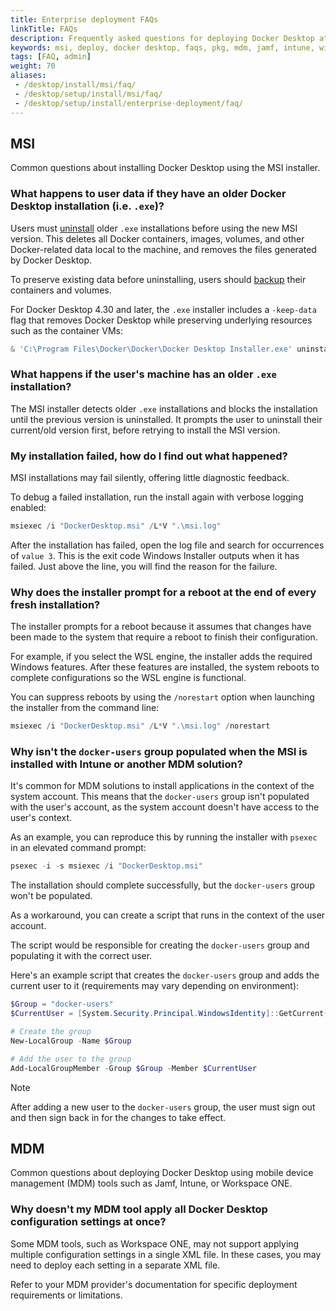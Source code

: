 ```yaml
---
title: Enterprise deployment FAQs
linkTitle: FAQs
description: Frequently asked questions for deploying Docker Desktop at scale
keywords: msi, deploy, docker desktop, faqs, pkg, mdm, jamf, intune, windows, mac, enterprise, admin
tags: [FAQ, admin]
weight: 70
aliases:
 - /desktop/install/msi/faq/
 - /desktop/setup/install/msi/faq/
 - /desktop/setup/install/enterprise-deployment/faq/
---
```


## MSI

Common questions about installing Docker Desktop using the MSI installer.

### What happens to user data if they have an older Docker Desktop installation (i.e. `.exe`)?

Users must [uninstall](/manuals/desktop/uninstall.md) older `.exe` installations before using the new MSI version. This deletes all Docker containers, images, volumes, and other Docker-related data local to the machine, and removes the files generated by Docker Desktop. 

To preserve existing data before uninstalling, users should [backup](/manuals/desktop/settings-and-maintenance/backup-and-restore.md) their containers and volumes.

For Docker Desktop 4.30 and later, the `.exe` installer includes a `-keep-data` flag that removes Docker Desktop while preserving underlying resources such as the container VMs:

```powershell
& 'C:\Program Files\Docker\Docker\Docker Desktop Installer.exe' uninstall -keep-data
```

### What happens if the user's machine has an older `.exe` installation?

The MSI installer detects older `.exe` installations and blocks the installation until the previous version is uninstalled. It prompts the user to uninstall their current/old version first, before retrying to install the MSI version.

### My installation failed, how do I find out what happened?

MSI installations may fail silently, offering little diagnostic feedback.

To debug a failed installation, run the install again with verbose logging enabled:

```powershell
msiexec /i "DockerDesktop.msi" /L*V ".\msi.log"
```

After the installation has failed, open the log file and search for occurrences of `value 3`. This is the exit code Windows Installer outputs when it has failed. Just above the line, you will find the reason for the failure.

### Why does the installer prompt for a reboot at the end of every fresh installation?

The installer prompts for a reboot because it assumes that changes have been made to the system that require a reboot to finish their configuration.

For example, if you select the WSL engine, the installer adds the required Windows features. After these features are installed, the system reboots to complete configurations so the WSL engine is functional.

You can suppress reboots by using the `/norestart` option when launching the installer from the command line:

```powershell
msiexec /i "DockerDesktop.msi" /L*V ".\msi.log" /norestart
```

### Why isn't the `docker-users` group populated when the MSI is installed with Intune or another MDM solution?

It's common for MDM solutions to install applications in the context of the system account. This means that the `docker-users` group isn't populated with the user's account, as the system account doesn't have access to the user's context.

As an example, you can reproduce this by running the installer with `psexec` in an elevated command prompt:

```powershell
psexec -i -s msiexec /i "DockerDesktop.msi"
```
The installation should complete successfully, but the `docker-users` group won't be populated.

As a workaround, you can create a script that runs in the context of the user account. 

The script would be responsible for creating the `docker-users` group and populating it with the correct user.

Here's an example script that creates the `docker-users` group and adds the current user to it (requirements may vary depending on environment):

```powershell
$Group = "docker-users"
$CurrentUser = [System.Security.Principal.WindowsIdentity]::GetCurrent().Name

# Create the group
New-LocalGroup -Name $Group

# Add the user to the group
Add-LocalGroupMember -Group $Group -Member $CurrentUser
```

> [!NOTE]
>
> After adding a new user to the `docker-users` group, the user must sign out and then sign back in for the changes to take effect.

## MDM

Common questions about deploying Docker Desktop using mobile device management
(MDM) tools such as Jamf, Intune, or Workspace ONE.

### Why doesn't my MDM tool apply all Docker Desktop configuration settings at once?

Some MDM tools, such as Workspace ONE, may not support applying multiple
configuration settings in a single XML file. In these cases, you may need to
deploy each setting in a separate XML file.

Refer to your MDM provider's documentation for specific deployment
requirements or limitations.